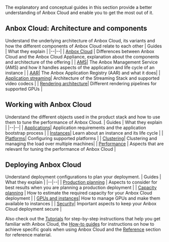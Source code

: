 The explanatory and conceptual guides in this section provide a better understanding of Anbox Cloud and enable you to get the most out of it.

## Anbox Cloud: Architecture and components

Understand the underlying architecture of Anbox Cloud, its variants and how the different components of Anbox Cloud relate to each other
|  Guides | What they explain |
|--|--|
| [Anbox Cloud](https://discourse.ubuntu.com/t/17802) | Differences between Anbox Cloud and the Anbox Cloud Appliance, explanation about the components and architecture of the offering |
| [AMS](https://discourse.ubuntu.com/t/24321)| The Anbox Management Service (AMS) and how it handles aspects of the application and life cycle of an instance |
| [AAR](https://discourse.ubuntu.com/t/17761)| The Anbox Application Registry (AAR) and what it does|
| [Application streaming](https://discourse.ubuntu.com/t/17769)| Architecture of the Streaming Stack and supported video codecs |
| [Rendering architecture](https://discourse.ubuntu.com/t/35129)| Different rendering pipelines for supported GPUs |

## Working with Anbox Cloud

Understand the different objects used in the product stack and how to use them to tune the performance of Anbox Cloud.
| Guides  | What they explain  |
|--|--|
| [Applications](https://discourse.ubuntu.com/t/17760)| Application requirements and the application bootstrap process |
| [Instances](https://discourse.ubuntu.com/t/17763)| Learn about an instance and its life cycle |
| [Platforms](https://discourse.ubuntu.com/t/configuration-for-supported-platforms/18733)| Configuring supported platforms |
| [Clustering](https://discourse.ubuntu.com/t/17765)| Clustering and managing the load over multiple machines|
| [Performance](https://discourse.ubuntu.com/t/29416) | Aspects that are relevant for tuning the performance of Anbox Cloud |

## Deploying Anbox Cloud
Understand deployment configurations to plan your deployment.
| Guides | What they explain  |
|--|--|
| [Production planning](https://discourse.ubuntu.com/t/34648) | Aspects to consider for best results when you are planning a production deployment |
| [Capacity planning](https://discourse.ubuntu.com/t/28717) | How to estimate the required capacity for your Anbox Cloud deployment |
| [GPUs and instances](https://discourse.ubuntu.com/t/17768)| How to manage GPUs and make them available to instances |
| [Security](https://discourse.ubuntu.com/t/31217)| Important aspects to keep your Anbox Cloud deployment secure |


Also check out the [Tutorials](https://discourse.ubuntu.com/t/tutorials/28826) for step-by-step instructions that help you get familiar with Anbox Cloud, the [How-to guides](https://discourse.ubuntu.com/t/how-to-guides/28827) for instructions on how to achieve specific goals when using Anbox Cloud and the [Reference](https://discourse.ubuntu.com/t/reference/28828) section for reference material.
